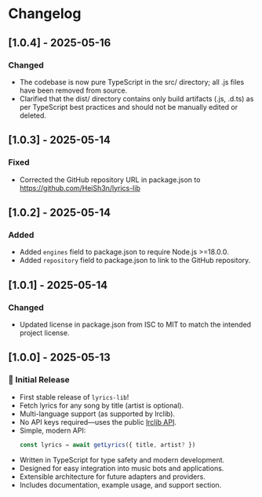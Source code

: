 # Changelog

## [1.0.4] - 2025-05-16

### Changed
- The codebase is now pure TypeScript in the src/ directory; all .js files have been removed from source.
- Clarified that the dist/ directory contains only build artifacts (.js, .d.ts) as per TypeScript best practices and should not be manually edited or deleted.

## [1.0.3] - 2025-05-14

### Fixed
- Corrected the GitHub repository URL in package.json to https://github.com/HeiSh3n/lyrics-lib

## [1.0.2] - 2025-05-14

### Added
- Added `engines` field to package.json to require Node.js >=18.0.0.
- Added `repository` field to package.json to link to the GitHub repository.

## [1.0.1] - 2025-05-14

### Changed
- Updated license in package.json from ISC to MIT to match the intended project license.

## [1.0.0] - 2025-05-13

### 🎉 Initial Release

- First stable release of `lyrics-lib`!
- Fetch lyrics for any song by title (artist is optional).
- Multi-language support (as supported by lrclib).
- No API keys required—uses the public [lrclib API](https://lrclib.net/).
- Simple, modern API:
  ```js
  const lyrics = await getLyrics({ title, artist? })
  ```
- Written in TypeScript for type safety and modern development.
- Designed for easy integration into music bots and applications.
- Extensible architecture for future adapters and providers.
- Includes documentation, example usage, and support section.
